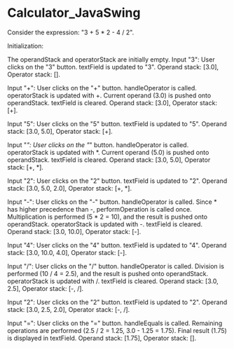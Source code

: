 # Calculator_JavaSwing
Consider the expression: "3 + 5 * 2 - 4 / 2".

Initialization:

The operandStack and operatorStack are initially empty.
Input "3":
User clicks on the "3" button.
textField is updated to "3".
Operand stack: [3.0], Operator stack: [].

Input "+":
User clicks on the "+" button.
handleOperator is called.
operatorStack is updated with +.
Current operand (3.0) is pushed onto operandStack.
textField is cleared.
Operand stack: [3.0], Operator stack: [+].

Input "5":
User clicks on the "5" button.
textField is updated to "5".
Operand stack: [3.0, 5.0], Operator stack: [+].

Input "*":
User clicks on the "*" button.
handleOperator is called.
operatorStack is updated with *.
Current operand (5.0) is pushed onto operandStack.
textField is cleared.
Operand stack: [3.0, 5.0], Operator stack: [+, *].

Input "2":
User clicks on the "2" button.
textField is updated to "2".
Operand stack: [3.0, 5.0, 2.0], Operator stack: [+, *].

Input "-":
User clicks on the "-" button.
handleOperator is called.
Since * has higher precedence than -, performOperation is called once.
Multiplication is performed (5 * 2 = 10), and the result is pushed onto operandStack.
operatorStack is updated with -.
textField is cleared.
Operand stack: [3.0, 10.0], Operator stack: [-].

Input "4":
User clicks on the "4" button.
textField is updated to "4".
Operand stack: [3.0, 10.0, 4.0], Operator stack: [-].

Input "/":
User clicks on the "/" button.
handleOperator is called.
Division is performed (10 / 4 = 2.5), and the result is pushed onto operandStack.
operatorStack is updated with /.
textField is cleared.
Operand stack: [3.0, 2.5], Operator stack: [-, /].

Input "2":
User clicks on the "2" button.
textField is updated to "2".
Operand stack: [3.0, 2.5, 2.0], Operator stack: [-, /].

Input "=":
User clicks on the "=" button.
handleEquals is called.
Remaining operations are performed (2.5 / 2 = 1.25, 3.0 - 1.25 = 1.75).
Final result (1.75) is displayed in textField.
Operand stack: [1.75], Operator stack: [].
